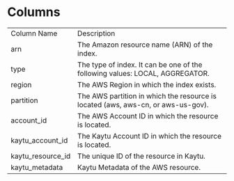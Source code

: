 # Columns  

<table>
	<tr><td>Column Name</td><td>Description</td></tr>
	<tr><td>arn</td><td>The Amazon resource name (ARN) of the index.</td></tr>
	<tr><td>type</td><td>The type of index. It can be one of the following values: LOCAL, AGGREGATOR.</td></tr>
	<tr><td>region</td><td>The AWS Region in which the index exists.</td></tr>
	<tr><td>partition</td><td>The AWS partition in which the resource is located (aws, aws-cn, or aws-us-gov).</td></tr>
	<tr><td>account_id</td><td>The AWS Account ID in which the resource is located.</td></tr>
	<tr><td>kaytu_account_id</td><td>The Kaytu Account ID in which the resource is located.</td></tr>
	<tr><td>kaytu_resource_id</td><td>The unique ID of the resource in Kaytu.</td></tr>
	<tr><td>kaytu_metadata</td><td>Kaytu Metadata of the AWS resource.</td></tr>
</table>